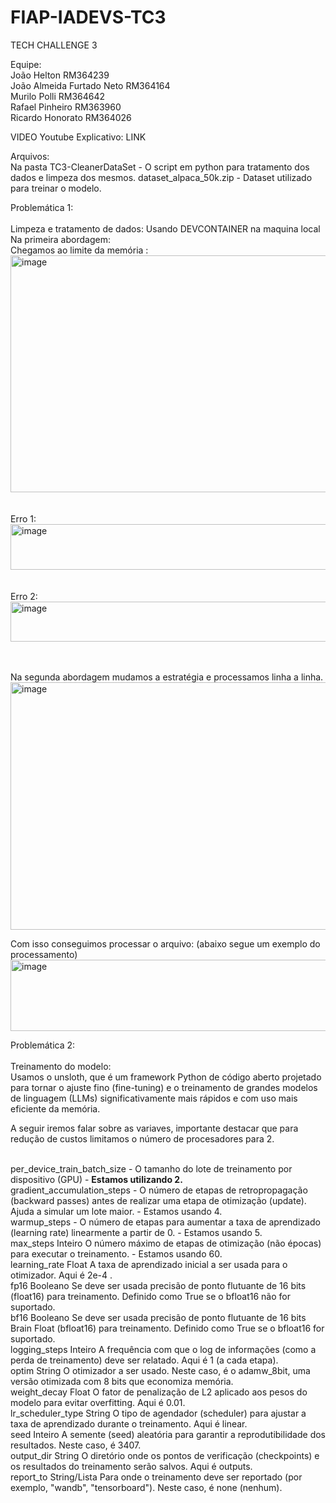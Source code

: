 # FIAP-IADEVS-TC3
TECH CHALLENGE 3


Equipe: <br> 
João Helton RM364239 <br>
João Almeida Furtado Neto RM364164 <br>
Murilo Polli RM364642 <br>
Rafael Pinheiro RM363960 <br> 
Ricardo Honorato RM364026 <br>


VIDEO Youtube Explicativo:  LINK <br>
  
Arquivos:<br>
Na pasta TC3-CleanerDataSet - O script em python para tratamento dos dados e limpeza dos mesmos.
dataset_alpaca_50k.zip - Dataset utilizado para treinar o modelo.


Problemática 1:<br><br>
Limpeza e tratamento de dados: Usando DEVCONTAINER na maquina local <br>
Na primeira abordagem: <br>
Chegamos ao limite da memória : <br>
<img width="733" height="379" alt="image" src="https://github.com/user-attachments/assets/0550a960-45ce-4b36-9827-b2def6a74343" /> <br> <br> <br>
Erro 1:
<img width="752" height="73" alt="image" src="https://github.com/user-attachments/assets/326930a9-2dcf-4a58-ad6f-8a258bd6f4c2" /> <br><br><br>
Erro 2:
<img width="739" height="64" alt="image" src="https://github.com/user-attachments/assets/7075bb15-4824-4955-a93e-54af0c7a373e" /> <br><br><br>

Na segunda abordagem mudamos a estratégia e processamos linha a linha. <br>
<img width="745" height="396" alt="image" src="https://github.com/user-attachments/assets/78a2dc84-9072-4c46-b70f-e4d93a15b5a0" />

Com isso conseguimos processar o arquivo: (abaixo segue um exemplo do processamento) <br>
<img width="752" height="114" alt="image" src="https://github.com/user-attachments/assets/ca87ba70-ccc0-4589-9a28-01b1b008c257" /> <br>


Problemática 2:<br><br>
Treinamento do modelo: <br>
Usamos o unsloth, que é um framework Python de código aberto projetado para tornar o ajuste fino (fine-tuning) e o treinamento de grandes modelos de linguagem (LLMs) significativamente mais rápidos e com uso mais eficiente da memória. <br>

A seguir iremos falar sobre as variaves, importante destacar que para redução de custos limitamos o número de procesadores para 2. <br><br>

per_device_train_batch_size	- O tamanho do lote de treinamento por dispositivo (GPU) - <b> Estamos utilizando 2. </b> <br>
gradient_accumulation_steps	- O número de etapas de retropropagação (backward passes) antes de realizar uma etapa de otimização (update). Ajuda a simular um lote maior. - Estamos usando  4. <br>
warmup_steps - O número de etapas para aumentar a taxa de aprendizado (learning rate) linearmente a partir de 0. - Estamos usando  5. <br>
max_steps	Inteiro	O número máximo de etapas de otimização (não épocas) para executar o treinamento. - Estamos usando  60. <br>
learning_rate	Float	A taxa de aprendizado inicial a ser usada para o otimizador. Aqui é 2e-4 .<br>
fp16	Booleano	Se deve ser usada precisão de ponto flutuante de 16 bits (float16) para treinamento. Definido como True se o bfloat16 não for suportado. <br>
bf16	Booleano	Se deve ser usada precisão de ponto flutuante de 16 bits Brain Float (bfloat16) para treinamento. Definido como True se o bfloat16 for suportado. <br>
logging_steps	Inteiro	A frequência com que o log de informações (como a perda de treinamento) deve ser relatado. Aqui é 1 (a cada etapa). <br>
optim	String	O otimizador a ser usado. Neste caso, é o adamw_8bit, uma versão otimizada com 8 bits que economiza memória. <br>
weight_decay	Float	O fator de penalização de L2 aplicado aos pesos do modelo para evitar overfitting. Aqui é 0.01. <br>
lr_scheduler_type	String	O tipo de agendador (scheduler) para ajustar a taxa de aprendizado durante o treinamento. Aqui é linear. <br>
seed	Inteiro	A semente (seed) aleatória para garantir a reprodutibilidade dos resultados. Neste caso, é 3407. <br>
output_dir	String	O diretório onde os pontos de verificação (checkpoints) e os resultados do treinamento serão salvos. Aqui é outputs. <br>
report_to	String/Lista	Para onde o treinamento deve ser reportado (por exemplo, "wandb", "tensorboard"). Neste caso, é none (nenhum). <br>








